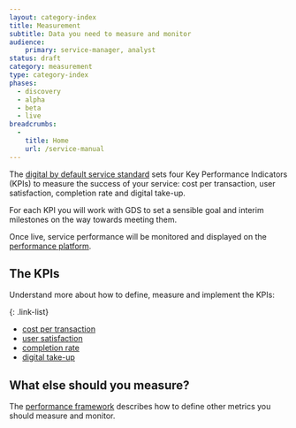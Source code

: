 ```yaml
---
layout: category-index
title: Measurement
subtitle: Data you need to measure and monitor
audience:
    primary: service-manager, analyst
status: draft
category: measurement
type: category-index
phases:
  - discovery
  - alpha
  - beta
  - live
breadcrumbs:
  -
    title: Home
    url: /service-manual
---
```


The [digital by default service standard](/service-manual/digital-by-default) sets four Key Performance Indicators (KPIs) to measure the success of your service: cost per transaction, user satisfaction, completion rate and digital take-up.

For each KPI you will work with GDS to set a sensible goal and interim milestones on the way towards meeting them.

Once live, service performance will be monitored and displayed on the [performance platform](https://www.gov.uk/performance).

## The KPIs
Understand more about how to define, measure and implement the KPIs:

{: .link-list} 
* [cost per transaction](/service-manual/measurement/costpertransaction.html)
* [user satisfaction](/service-manual/measurement/usersatisfaction.html)
* [completion rate](/service-manual/measurement/completionrate.html)
* [digital take-up](/service-manual/measurement/digital-takeup.html)

## What else should you measure?
The [performance framework](/service-manual/measurement/performanceframework.html) describes how to define other metrics you should measure and monitor.
